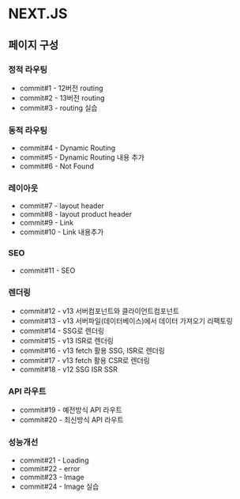 # NEXT.JS
## 페이지 구성
### 정적 라우팅
- commit#1 - 12버전 routing
- commit#2 - 13버전 routing
- commit#3 - routing 실습
### 동적 라우팅
- commit#4 - Dynamic Routing
- commit#5 - Dynamic Routing 내용 추가
- commit#6 - Not Found
### 레이아웃
- commit#7 - layout header
- commit#8 - layout product header
- commit#9 - Link
- commit#10 - Link 내용추가
### SEO
- commit#11 - SEO
### 렌더링
- commit#12 - v13 서버컴포넌트와 클라이언트컴포넌트
- commit#13 - v13 서버파일(데이터베이스)에서 데이터 가져오기 리팩토링
- commit#14 - SSG로 렌더링
- commit#15 - v13 ISR로 렌더링
- commit#16 - v13 fetch 활용 SSG, ISR로 렌더링
- commit#17 - v13 fetch 활용 CSR로 렌더링
- commit#18 - v12 SSG ISR SSR
### API 라우트
- commit#19 - 예전방식 API 라우트
- commit#20 - 최신방식 API 라우트
### 성능개선
- commit#21 - Loading
- commit#22 - error
- commit#23 - Image
- commit#24 - Image 실습